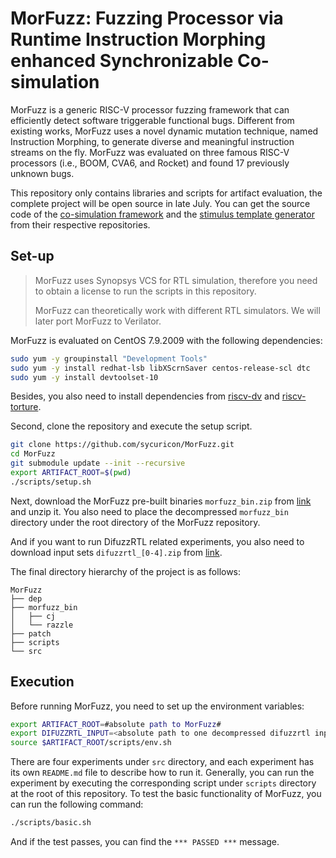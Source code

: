 # MorFuzz: Fuzzing Processor via Runtime Instruction Morphing enhanced Synchronizable Co-simulation

MorFuzz is a generic RISC-V processor fuzzing framework that can efficiently detect software triggerable functional bugs.
Different from existing works, MorFuzz uses a novel dynamic mutation technique, named Instruction Morphing, to generate diverse and meaningful instruction streams on the fly.
MorFuzz was evaluated on three famous RISC-V processors (i.e., BOOM, CVA6, and Rocket) and found 17 previously unknown bugs.

This repository only contains libraries and scripts for artifact evaluation, the complete project will be open source in late July.
You can get the source code of the [co-simulation framework](https://github.com/sycuricon/riscv-isa-cosim) and the [stimulus template generator](https://github.com/sycuricon/razzle) from their respective repositories.

## Set-up

> MorFuzz uses Synopsys VCS for RTL simulation, therefore you need to obtain a license to run the scripts in this repository.
>
> MorFuzz can theoretically work with different RTL simulators.
> We will later port MorFuzz to Verilator.

MorFuzz is evaluated on CentOS 7.9.2009 with the following dependencies:

```bash
sudo yum -y groupinstall "Development Tools"
sudo yum -y install redhat-lsb libXScrnSaver centos-release-scl dtc
sudo yum -y install devtoolset-10
```

Besides, you also need to install dependencies from [riscv-dv](https://github.com/chipsalliance/riscv-dv) and [riscv-torture](https://github.com/ucb-bar/riscv-torture).

Second, clone the repository and execute the setup script.

```bash
git clone https://github.com/sycuricon/MorFuzz.git
cd MorFuzz
git submodule update --init --recursive
export ARTIFACT_ROOT=$(pwd)
./scripts/setup.sh
```

Next, download the MorFuzz pre-built binaries `morfuzz_bin.zip` from [link](https://zenodo.org/record/8055696) and unzip it.
You also need to place the decompressed `morfuzz_bin` directory under the root directory of the MorFuzz repository.

And if you want to run DifuzzRTL related experiments, you also need to download input sets `difuzzrtl_[0-4].zip` from [link](https://zenodo.org/record/8055696).

The final directory hierarchy of the project is as follows:

```
MorFuzz
├── dep
├── morfuzz_bin
│   ├── cj
│   └── razzle
├── patch
├── scripts
└── src
```



## Execution

Before running MorFuzz, you need to set up the environment variables:

```bash
export ARTIFACT_ROOT=#absolute path to MorFuzz#
export DIFUZZRTL_INPUT=<absolute path to one decompressed difuzzrtl input set>
source $ARTIFACT_ROOT/scripts/env.sh
```

There are four experiments under `src` directory, and each experiment has its own `README.md` file to describe how to run it.
Generally, you can run the experiment by executing the corresponding script under `scripts` directory at the root of this repository.
To test the basic functionality of MorFuzz, you can run the following command:

```bash
./scripts/basic.sh
```

And if the test passes, you can find the `*** PASSED ***` message.
